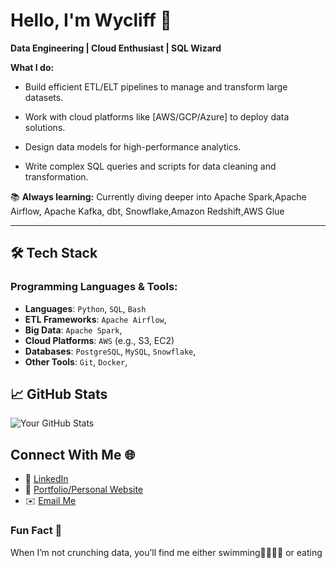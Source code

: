 # Hello, I'm Wycliff 👋

**Data Engineering | Cloud Enthusiast | SQL Wizard**

 **What I do:**
- Build efficient ETL/ELT pipelines to manage and transform large datasets.
   
- Work with cloud platforms like [AWS/GCP/Azure] to deploy data solutions.

- Design data models for high-performance analytics.
  
- Write complex SQL queries and scripts for data cleaning and transformation.  

📚 **Always learning:** Currently diving deeper into Apache Spark,Apache Airflow, Apache Kafka, dbt, Snowflake,Amazon Redshift,AWS Glue

---

## 🛠️ Tech Stack

### Programming Languages & Tools:
- **Languages**: `Python`, `SQL`, `Bash`
- **ETL Frameworks**: `Apache Airflow`, 
- **Big Data**: `Apache Spark`, 
- **Cloud Platforms**: `AWS` (e.g., S3, EC2)
- **Databases**: `PostgreSQL`, `MySQL`, `Snowflake`, 
- **Other Tools**: `Git`, `Docker`,

## 📈 GitHub Stats
![Your GitHub Stats](https://github-readme-stats.vercel.app/api?username=wycliff-ochieng&show_icons=true&theme=radical)

## Connect With Me 🌐
- 💼 [LinkedIn](https://linkedin.com/in/wycliff-ochieng-851a53328)  
- 📝 [Portfolio/Personal Website](https://yourwebsite.com)  
- ✉️ [Email Me](mailto:wyckieochieng91@gmail.com)

### Fun Fact 🚀
When I’m not crunching data, you’ll find me either swimming🏊‍♂️🏊‍♂️ or eating

